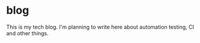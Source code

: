 # blog
This is my tech blog. 
I'm planning to write here about automation testing, CI and other things.
